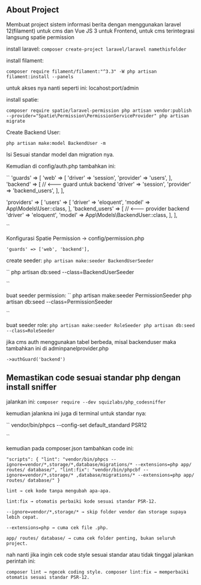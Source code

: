## About Project

Membuat project sistem informasi berita dengan menggunakan laravel 12(filament) untuk cms dan Vue JS 3 untuk Frontend, untuk cms terintegrasi langsung spatie permission

install laravel:
``
composer create-project laravel/laravel namethisfolder
``

install filament:

``
composer require filament/filament:"^3.3" -W
php artisan filament:install --panels
``

untuk akses nya nanti seperti ini: locahost:port/admin

install spatie:

``
composer require spatie/laravel-permission
php artisan vendor:publish --provider="Spatie\Permission\PermissionServiceProvider"
php artisan migrate
``

Create Backend User:

``
php artisan make:model BackendUser -m
``

Isi Sesuai standar model dan migration nya.

Kemudian di config/auth.php tambahkan ini:

``
'guards' => [
    'web' => [
        'driver' => 'session',
        'provider' => 'users',
    ],
    'backend' => [                         // <--- guard untuk backend
        'driver' => 'session',
        'provider' => 'backend_users',
    ],
],

'providers' => [
    'users' => [
        'driver' => 'eloquent',
        'model' => App\Models\User::class,
    ],
    'backend_users' => [                   // <--- provider backend
        'driver' => 'eloquent',
        'model' => App\Models\BackendUser::class,
    ],
],

``

Konfigurasi Spatie Permission -> config/permission.php

``
'guards' => ['web', 'backend'],
``

create seeder:
``
php artisan make:seeder BackendUserSeeder
``

``
php artisan db:seed --class=BackendUserSeeder

``

buat seeder permission: 
``
php artisan make:seeder PermissionSeeder
php artisan db:seed --class=PermissionSeeder

``

buat seeder role:
``
php artisan make:seeder RoleSeeder
php artisan db:seed --class=RoleSeeder
``

jika cms auth menggunakan tabel berbeda, misal backenduser
maka tambahkan ini di adminpanelprovider.php

``
 ->authGuard('backend')    
 ``

 ## Memastikan code sesuai standar php dengan install sniffer

 jalankan ini:
 ``
 composer require --dev squizlabs/php_codesniffer
``

kemudian jalankna ini juga di terminal untuk standar nya:

``
vendor/bin/phpcs --config-set default_standard PSR12

``

kemudian pada composer.json tambahkan code ini:

``
"scripts": {
    "lint": "vendor/bin/phpcs --ignore=vendor/*,storage/*,database/migrations/* --extensions=php app/ routes/ database/",
    "lint:fix": "vendor/bin/phpcbf --ignore=vendor/*,storage/* ,database/migrations/* --extensions=php app/ routes/ database/"
}
``

```
lint → cek kode tanpa mengubah apa-apa.

lint:fix → otomatis perbaiki kode sesuai standar PSR-12.

--ignore=vendor/*,storage/* → skip folder vendor dan storage supaya lebih cepat.

--extensions=php → cuma cek file .php.

app/ routes/ database/ → cuma cek folder penting, bukan seluruh project.

```

nah nanti jika ingin cek code style sesuai standar atau tidak tinggal jalankan perintah ini:

``
composer lint → ngecek coding style.
composer lint:fix → memperbaiki otomatis sesuai standar PSR-12.
``
